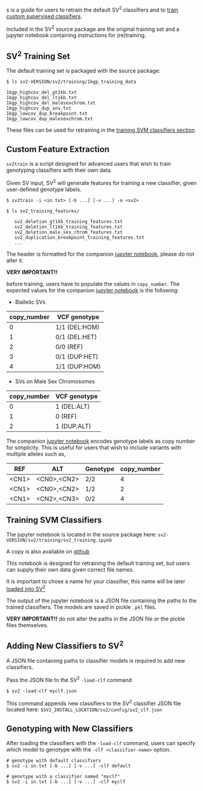 s is a guide for users to retrain the default SV<sup>2</sup> classifiers and to [train custom supervised classifiers](Training#custom-feature-extraction).

Included in the SV<sup>2</sup> source package are the original training set and a jupyter notebook containing instructions for (re)training. 

## SV<sup>2</sup> Training Set

The default training set is packaged with the source package:

```
$ ls sv2-VERSION/sv2/training/1kgp_training_data

1kgp_highcov_del_gt1kb.txt
1kgp_highcov_del_lt1kb.txt         
1kgp_highcov_del_malesexchrom.txt           
1kgp_highcov_dup_snv.txt
1kgp_lowcov_dup_breakpoint.txt
1kgp_lowcov_dup_malesexchrom.txt
```
These files can be used for retraining in the [training SVM classifiers section](Training#training-svm-classifiers)

## Custom Feature Extraction

`sv2train` is a script designed for advanced users that wish to train genotyping classifiers with their own data. 

Given SV input, SV<sup>2</sup> will generate features for training a new classifier, given user-defined genotype labels.

```
$ sv2train -i <in.txt> [-b ...] [-v ...] -o <sv2>

$ ls sv2_training_features/

   sv2_deletion_gt1kb_training_features.txt
   sv2_deletion_lt1kb_training_features.txt
   sv2_deletion_male_sex_chrom_features.txt
   sv2_duplication_breakpoint_training_features.txt
   ...
```

The header is formatted for the companion [jupyter notebook](https://github.com/dantaki/SV2/blob/master/sv2/training/sv2_training.ipynb), please do not alter it.

**VERY IMPORTANT:bangbang:**

before training, users have to populate the values in `copy_number`. The expected values for the companion [jupyter notebook](https://github.com/dantaki/SV2/blob/master/sv2/training/sv2_training.ipynb) is the following:

* Biallelic SVs

| copy_number | VCF genotype |
| ----------- | ------------ |
| 0           | 1/1 (DEL:HOM)|
| 1           | 0/1 (DEL:HET)|
| 2           | 0/0 (REF)    |
| 3           | 0/1 (DUP:HET)|
| 4           | 1/1 (DUP:HOM)|

* SVs on Male Sex Chromosomes

| copy_number | VCF genotype |
| ----------- | ------------ |
| 0           | 1 (DEL:ALT)  |
| 1           | 0 (REF)      |
| 2           | 1 (DUP:ALT)  |

The companion [jupyter notebook](https://github.com/dantaki/SV2/blob/master/sv2/training/sv2_training.ipynb) encodes genotype labels as copy number for simplicity. This is useful for users that wish to include variants with multiple alleles such as,

| REF | ALT | Genotype | copy_number |
| ----| --- | -------- | ----------- | 
| \<CN1\> | \<CN0\>,\<CN2\>  | 2/2 | 4        |
| \<CN1\> | \<CN0\>,\<CN2\>  | 1/2 | 2        |
| \<CN1\> | \<CN2\>,\<CN3\>  | 0/2 | 4        |

## Training SVM Classifiers

The jupyter notebook is located in the source package here: `sv2-VERSION/sv2/training/sv2_training.ipynb`

A copy is also available on [github](https://github.com/dantaki/SV2/blob/master/sv2/training/sv2_training.ipynb)

This notebook is designed for retraining the default training set, but users can supply their own data given correct file names. 

It is important to chose a name for your classifier, this name will be later [loaded into SV<sup>2</sup>](Training#adding-new-classifiers-to-sv2)

The output of the jupyter notebook is a JSON file containing the paths to the trained classifiers. The models are saved in pickle `.pkl` files. 

**VERY IMPORTANT:bangbang:** do not alter the paths in the JSON file or the pickle files themselves.

## Adding New Classifiers to SV<sup>2</sup>

A JSON file containing paths to classifier models is required to add new classifiers. 

Pass the JSON file to the SV<sup>2</sup> `-load-clf` command

```
$ sv2 -load-clf myclf.json
```

This command appends new classifiers to the SV<sup>2</sup> classifier JSON file located here: `$SV2_INSTALL_LOCATION/sv2/config/sv2_clf.json`

## Genotyping with New Classifiers

After loading the classifiers with the `-load-clf` command, users can specify which model to genotype with the `-clf <classifier-name>` option. 

```
# genotype with default classifiers
$ sv2 -i in.txt [-b ...] [-v ...] -clf default

# genotype with a classifier named "myclf"
$ sv2 -i in.txt [-b ...] [-v ...] -clf myclf
```
